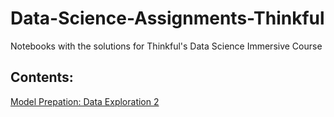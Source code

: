 # Data-Science-Assignments-Thinkful
Notebooks with the solutions for Thinkful's Data Science Immersive Course

## Contents:

[Model Prepation: Data Exploration 2](https://github.com/andheartsjaz/Data-Science-Assignments-Thinkful/blob/master/Assignment_Data_Exploration_2.ipynb)
